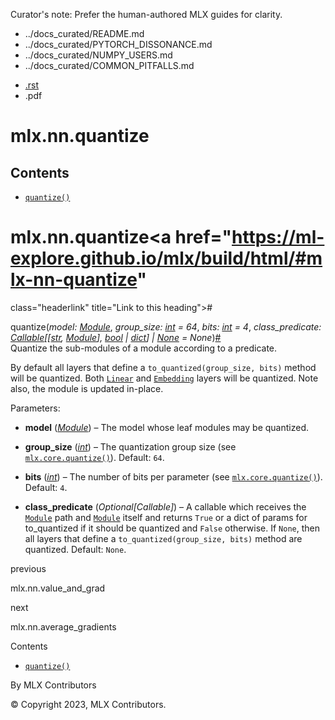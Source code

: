 Curator's note: Prefer the human-authored MLX guides for clarity.
- ../docs_curated/README.md
- ../docs_curated/PYTORCH_DISSONANCE.md
- ../docs_curated/NUMPY_USERS.md
- ../docs_curated/COMMON_PITFALLS.md


<div id="main-content" class="bd-main" role="main">

<div class="sbt-scroll-pixel-helper">

</div>

<div class="bd-content">

<div class="bd-article-container">

<div class="bd-header-article d-print-none">

<div class="header-article-items header-article__inner">

<div class="header-article-items__start">

<div class="header-article-item">

<span class="fa-solid fa-bars"></span>

</div>

</div>

<div class="header-article-items__end">

<div class="header-article-item">

<div class="article-header-buttons">

<a href="https://github.com/ml-explore/mlx"
class="btn btn-sm btn-source-repository-button"
data-bs-placement="bottom" data-bs-toggle="tooltip" target="_blank"
title="Source repository"><span class="btn__icon-container"> <em></em>
</span></a>

<div class="dropdown dropdown-download-buttons">

- <a
  href="https://ml-explore.github.io/mlx/build/html/_sources/python/_autosummary/mlx.nn.quantize.rst"
  class="btn btn-sm btn-download-source-button dropdown-item"
  data-bs-placement="left" data-bs-toggle="tooltip" target="_blank"
  title="Download source file"><span class="btn__icon-container">
  <em></em> </span> <span class="btn__text-container">.rst</span></a>
- <span class="btn__icon-container"> </span>
  <span class="btn__text-container">.pdf</span>

</div>

<span class="btn__icon-container"> </span>

<span class="fa-solid fa-list"></span>

</div>

</div>

</div>

</div>

</div>

<div id="jb-print-docs-body" class="onlyprint">

# mlx.nn.quantize

<div id="print-main-content">

<div id="jb-print-toc">

<div>

## Contents

</div>

- <a href="https://ml-explore.github.io/mlx/build/html/#mlx.nn.quantize"
  class="reference internal nav-link"><span class="pre"><code
  class="docutils literal notranslate">quantize()</code></span></a>

</div>

</div>

</div>

<div id="searchbox">

</div>

<div id="mlx-nn-quantize" class="section">

# mlx.nn.quantize<a href="https://ml-explore.github.io/mlx/build/html/#mlx-nn-quantize"
class="headerlink" title="Link to this heading">#</a>

<span class="sig-name descname"><span class="pre">quantize</span></span><span class="sig-paren">(</span>*<span class="n"><span class="pre">model</span></span><span class="p"><span class="pre">:</span></span><span class="w"> </span><span class="n"><a
href="https://ml-explore.github.io/mlx/build/html/python/nn/module.html#mlx.nn.Module"
class="reference internal" title="mlx.nn.layers.base.Module"><span
class="pre">Module</span></a></span>*, *<span class="n"><span class="pre">group_size</span></span><span class="p"><span class="pre">:</span></span><span class="w"> </span><span class="n"><a href="https://docs.python.org/3/library/functions.html#int"
class="reference external" title="(in Python v3.13)"><span
class="pre">int</span></a></span><span class="w"> </span><span class="o"><span class="pre">=</span></span><span class="w"> </span><span class="default_value"><span class="pre">64</span></span>*, *<span class="n"><span class="pre">bits</span></span><span class="p"><span class="pre">:</span></span><span class="w"> </span><span class="n"><a href="https://docs.python.org/3/library/functions.html#int"
class="reference external" title="(in Python v3.13)"><span
class="pre">int</span></a></span><span class="w"> </span><span class="o"><span class="pre">=</span></span><span class="w"> </span><span class="default_value"><span class="pre">4</span></span>*, *<span class="n"><span class="pre">class_predicate</span></span><span class="p"><span class="pre">:</span></span><span class="w"> </span><span class="n"><a href="https://docs.python.org/3/library/typing.html#typing.Callable"
class="reference external" title="(in Python v3.13)"><span
class="pre">Callable</span></a><span class="p"><span class="pre">\[</span></span><span class="p"><span class="pre">\[</span></span><a href="https://docs.python.org/3/library/stdtypes.html#str"
class="reference external" title="(in Python v3.13)"><span
class="pre">str</span></a><span class="p"><span class="pre">,</span></span><span class="w"> </span><a
href="https://ml-explore.github.io/mlx/build/html/python/nn/module.html#mlx.nn.Module"
class="reference internal" title="mlx.nn.layers.base.Module"><span
class="pre">Module</span></a><span class="p"><span class="pre">\]</span></span><span class="p"><span class="pre">,</span></span><span class="w"> </span><a href="https://docs.python.org/3/library/functions.html#bool"
class="reference external" title="(in Python v3.13)"><span
class="pre">bool</span></a><span class="w"> </span><span class="p"><span class="pre">\|</span></span><span class="w"> </span><a href="https://docs.python.org/3/library/stdtypes.html#dict"
class="reference external" title="(in Python v3.13)"><span
class="pre">dict</span></a><span class="p"><span class="pre">\]</span></span><span class="w"> </span><span class="p"><span class="pre">\|</span></span><span class="w"> </span><a href="https://docs.python.org/3/library/constants.html#None"
class="reference external" title="(in Python v3.13)"><span
class="pre">None</span></a></span><span class="w"> </span><span class="o"><span class="pre">=</span></span><span class="w"> </span><span class="default_value"><span class="pre">None</span></span>*<span class="sig-paren">)</span><a href="https://ml-explore.github.io/mlx/build/html/#mlx.nn.quantize"
class="headerlink" title="Link to this definition">#</a>  
Quantize the sub-modules of a module according to a predicate.

By default all layers that define a
<span class="pre">`to_quantized(group_size,`</span>` `<span class="pre">`bits)`</span>
method will be quantized. Both <a
href="https://ml-explore.github.io/mlx/build/html/python/nn/_autosummary/mlx.nn.Linear.html#mlx.nn.Linear"
class="reference internal" title="mlx.nn.Linear"><span class="pre"><code
class="sourceCode python">Linear</code></span></a> and <a
href="https://ml-explore.github.io/mlx/build/html/python/nn/_autosummary/mlx.nn.Embedding.html#mlx.nn.Embedding"
class="reference internal" title="mlx.nn.Embedding"><span
class="pre"><code class="sourceCode python">Embedding</code></span></a>
layers will be quantized. Note also, the module is updated in-place.

Parameters<span class="colon">:</span>  
- **model** (<a
  href="https://ml-explore.github.io/mlx/build/html/python/nn/module.html#mlx.nn.Module"
  class="reference internal" title="mlx.nn.Module"><em>Module</em></a>)
  – The model whose leaf modules may be quantized.

- **group_size**
  (<a href="https://docs.python.org/3/library/functions.html#int"
  class="reference external" title="(in Python v3.13)"><em>int</em></a>)
  – The quantization group size (see <a
  href="https://ml-explore.github.io/mlx/build/html/python/_autosummary/mlx.core.quantize.html#mlx.core.quantize"
  class="reference internal" title="mlx.core.quantize"><span
  class="pre"><code
  class="sourceCode python">mlx.core.quantize()</code></span></a>).
  Default: <span class="pre">`64`</span>.

- **bits**
  (<a href="https://docs.python.org/3/library/functions.html#int"
  class="reference external" title="(in Python v3.13)"><em>int</em></a>)
  – The number of bits per parameter (see <a
  href="https://ml-explore.github.io/mlx/build/html/python/_autosummary/mlx.core.quantize.html#mlx.core.quantize"
  class="reference internal" title="mlx.core.quantize"><span
  class="pre"><code
  class="sourceCode python">mlx.core.quantize()</code></span></a>).
  Default: <span class="pre">`4`</span>.

- **class_predicate** (*Optional\[Callable\]*) – A callable which
  receives the <a
  href="https://ml-explore.github.io/mlx/build/html/python/nn/module.html#mlx.nn.Module"
  class="reference internal" title="mlx.nn.Module"><span class="pre"><code
  class="sourceCode python">Module</code></span></a> path and <a
  href="https://ml-explore.github.io/mlx/build/html/python/nn/module.html#mlx.nn.Module"
  class="reference internal" title="mlx.nn.Module"><span class="pre"><code
  class="sourceCode python">Module</code></span></a> itself and returns
  <span class="pre">`True`</span> or a dict of params for to_quantized
  if it should be quantized and <span class="pre">`False`</span>
  otherwise. If <span class="pre">`None`</span>, then all layers that
  define a
  <span class="pre">`to_quantized(group_size,`</span>` `<span class="pre">`bits)`</span>
  method are quantized. Default: <span class="pre">`None`</span>.

</div>

<div class="prev-next-area">

<a
href="https://ml-explore.github.io/mlx/build/html/python/_autosummary/mlx.nn.value_and_grad.html"
class="left-prev" title="previous page"><em></em></a>

<div class="prev-next-info">

previous

mlx.nn.value_and_grad

</div>

<a
href="https://ml-explore.github.io/mlx/build/html/python/_autosummary/mlx.nn.average_gradients.html"
class="right-next" title="next page"></a>

<div class="prev-next-info">

next

mlx.nn.average_gradients

</div>

</div>

</div>

<div class="bd-sidebar-secondary bd-toc">

<div class="sidebar-secondary-items sidebar-secondary__inner">

<div class="sidebar-secondary-item">

<div class="page-toc tocsection onthispage">

Contents

</div>

- <a href="https://ml-explore.github.io/mlx/build/html/#mlx.nn.quantize"
  class="reference internal nav-link"><span class="pre"><code
  class="docutils literal notranslate">quantize()</code></span></a>

</div>

</div>

</div>

</div>

<div class="bd-footer-content__inner container">

<div class="footer-item">

By MLX Contributors

</div>

<div class="footer-item">

© Copyright 2023, MLX Contributors.  

</div>

<div class="footer-item">

</div>

<div class="footer-item">

</div>

</div>

</div>
